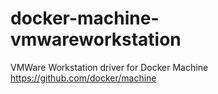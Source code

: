 # docker-machine-vmwareworkstation
VMWare Workstation driver for Docker Machine https://github.com/docker/machine
